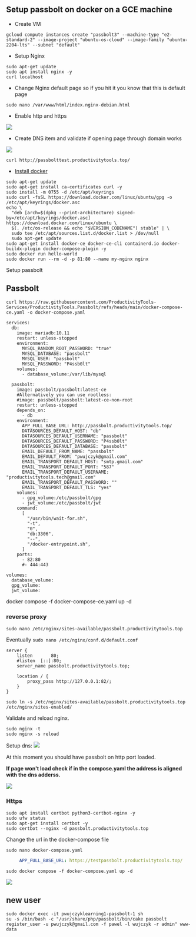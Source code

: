 
## Setup passbolt on docker on a GCE machine

- Create VM



```
gcloud compute instances create "passbolt3" --machine-type "e2-standard-2" --image-project "ubuntu-os-cloud" --image-family "ubuntu-2204-lts" --subnet "default"
```

- Setup Nginx

```
sudo apt-get update
sudo apt install nginx -y
curl localhost
```

- Change Nginx default page so if you hit it you know that this is default page
```
sudo nano /var/www/html/index.nginx-debian.html
```
- Enable http and https

![](Images/20250210233210.png)

- Create DNS item and validate if opening page through domain works

![](Images//20250210233045.png)

```
curl http://passbolttest.productivitytools.top/
```

- [Install docker](https://docs.docker.com/engine/install/ubuntu/)
```
sudo apt-get update
sudo apt-get install ca-certificates curl -y
sudo install -m 0755 -d /etc/apt/keyrings
sudo curl -fsSL https://download.docker.com/linux/ubuntu/gpg -o /etc/apt/keyrings/docker.asc
echo \
  "deb [arch=$(dpkg --print-architecture) signed-by=/etc/apt/keyrings/docker.asc] https://download.docker.com/linux/ubuntu \
  $(. /etc/os-release && echo "$VERSION_CODENAME") stable" | \
  sudo tee /etc/apt/sources.list.d/docker.list > /dev/null
  sudo apt-get update
sudo apt-get install docker-ce docker-ce-cli containerd.io docker-buildx-plugin docker-compose-plugin -y
sudo docker run hello-world
sudo docker run --rm -d -p 81:80 --name my-nginx nginx
```
Setup passbolt

## Passbolt

```
curl https://raw.githubusercontent.com/ProductivityTools-Services/ProductivityTools.Passbolt/refs/heads/main/docker-compose-ce.yaml -o docker-compose.yaml
```

```docker
services:
  db:
    image: mariadb:10.11
    restart: unless-stopped
    environment:
      MYSQL_RANDOM_ROOT_PASSWORD: "true"
      MYSQL_DATABASE: "passbolt"
      MYSQL_USER: "passbolt"
      MYSQL_PASSWORD: "P4ssb0lt"
    volumes:
      - database_volume:/var/lib/mysql

  passbolt:
    image: passbolt/passbolt:latest-ce
    #Alternatively you can use rootless:
    #image: passbolt/passbolt:latest-ce-non-root
    restart: unless-stopped
    depends_on:
      - db
    environment:
      APP_FULL_BASE_URL: http://passbolt.productivitytools.top/
      DATASOURCES_DEFAULT_HOST: "db"
      DATASOURCES_DEFAULT_USERNAME: "passbolt"
      DATASOURCES_DEFAULT_PASSWORD: "P4ssb0lt"
      DATASOURCES_DEFAULT_DATABASE: "passbolt"
      EMAIL_DEFAULT_FROM_NAME: "passbolt"
      EMAIL_DEFAULT_FROM: "pwujczyk@gmail.com"
      EMAIL_TRANSPORT_DEFAULT_HOST: "smtp.gmail.com"
      EMAIL_TRANSPORT_DEFAULT_PORT: "587"
      EMAIL_TRANSPORT_DEFAULT_USERNAME: "productivitytools.tech@gmail.com"
      EMAIL_TRANSPORT_DEFAULT_PASSWORD: ""
      EMAIL_TRANSPORT_DEFAULT_TLS: "yes"
    volumes:
      - gpg_volume:/etc/passbolt/gpg
      - jwt_volume:/etc/passbolt/jwt
    command:
      [
        "/usr/bin/wait-for.sh",
        "-t",
        "0",
        "db:3306",
        "--",
        "/docker-entrypoint.sh",
      ]
    ports:
      - 82:80
      #- 444:443

volumes:
  database_volume:
  gpg_volume:
  jwt_volume:
```
docker compose -f docker-compose-ce.yaml up -d



### reverse proxy

```
sudo nano /etc/nginx/sites-available/passbolt.productivitytools.top
```
Eventually ```sudo nano /etc/nginx/conf.d/default.conf```

```
server {
    listen       80;
    #listen  [::]:80;
    server_name passbolt.productivitytools.top;

    location / {
        proxy_pass http://127.0.0.1:82/;
    }
}
```

```
sudo ln -s /etc/nginx/sites-available/passbolt.productivitytools.top /etc/nginx/sites-enabled/
```

Validate and reload nginx.
```
sudo nginx -t
sudo nginx -s reload
```


Setup dns:
![](Images/2025-02-11-22-39-05.png)

At this moment you should have passbolt on http port loaded.

**If page won't load check if in the compose.yaml the address is aligned with the dns adderss.**


![](Images/20250211225425.png)


### Https

```
sudo apt install certbot python3-certbot-nginx -y
sudo ufw status
sudo apt-get install certbot -y 
sudo certbot --nginx -d passbolt.productivitytools.top
```
Change the url in the docker-compose file
```
sudo nano docker-compose.yaml
```
```yaml
     APP_FULL_BASE_URL: https://testpassbolt.productivitytools.top/
```

```
sudo docker compose -f docker-compose.yaml up -d
```

![](Images/20250212194744.png)



## new user

```
sudo docker exec -it pwujczyklearning1-passbolt-1 sh
su -s /bin/bash -c "/usr/share/php/passbolt/bin/cake passbolt register_user -u pwujczyk@gmail.com -f pawel -l wujczyk -r admin" www-data
```
